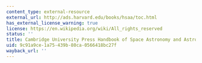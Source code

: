 ```yaml
---
content_type: external-resource
external_url: http://ads.harvard.edu/books/hsaa/toc.html
has_external_license_warning: true
license: https://en.wikipedia.org/wiki/All_rights_reserved
status: ''
title: Cambridge University Press Handbook of Space Astronomy and Astrophysics
uid: 9c91a9ce-1a75-439b-80ca-0566418bc27f
wayback_url: ''
---
```

